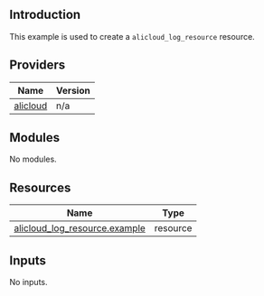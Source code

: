 <!-- BEGIN_TF_DOCS -->
## Introduction

This example is used to create a `alicloud_log_resource` resource.

## Providers

| Name | Version |
|------|---------|
| <a name="provider_alicloud"></a> [alicloud](#provider\_alicloud) | n/a |

## Modules

No modules.

## Resources

| Name | Type |
|------|------|
| [alicloud_log_resource.example](https://registry.terraform.io/providers/aliyun/alicloud/latest/docs/resources/log_resource) | resource |

## Inputs

No inputs.
<!-- END_TF_DOCS -->    